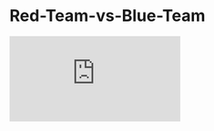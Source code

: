 # Red-Team-vs-Blue-Team
![Red-Team-vs-Blue-Team](https://github.com/dianculovici/Red-Team-vs-Blue-Team/blob/d7f1bc0ad71864a72ef8f0bc99a04f43faa4f2b4/Red%20vs%20Blue/Project%202%20Red%20vs%20Blue.pdf)
